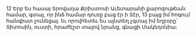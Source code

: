 12 Երբ ես հասայ Տրովադա Քրիստոսի Աւետարանի քարոզութեան համար, գտայ, որ ինձ համար դուռը բաց էր ի Տէր, 13 բայց իմ հոգում հանգիստ չունեցայ. եւ որովհետեւ ես այնտեղ չգտայ իմ եղբօրը՝ Տիտոսին, ուստի, հրաժեշտ տալով նրանց, գնացի Մակեդոնիա:
